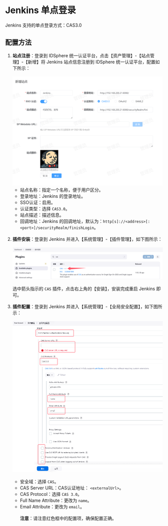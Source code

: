 # Jenkins 单点登录
Jenkins 支持的单点登录方式：CAS3.0
## 配置方法
1. **站点注册**：登录到 IDSphere 统一认证平台，点击【资产管理】-【站点管理】-【新增】将 Jenkins 站点信息注册到 IDSphere 统一认证平台，配置如下所示：<br><br>
![img.png](img/jenkins-site.jpg)
   * 站点名称：指定一个名称，便于用户区分。
   * 登录地址：Jenkins 的登录地址。
   * SSO认证：启用。
   * 认证类型：选择 `CAS3.0`。
   * 站点描述：描述信息。
   * 回调地址：Jenkins 的回调地址，默认为：`http[s]://<address>[:<port>]/securityRealm/finishLogin`。<br><br>
2. **插件安装**：登录到 Jenkins 并进入【系统管理】-【插件管理】，如下图所示：<br><br>
![img.png](img/jenkins-plugin.png)<br><br>
选中箭头指示的 `CAS` 插件，点击右上角的【安装】，安装完成重启 Jenkins 即可。<br><br>
3. **插件配置**：登录到 Jenkins 并进入【系统管理】-【全局安全配置】，如下图所示：<br><br>
![img.png](img/jenins-cas.jpg)<br><br>
   * 安全域：选择 `CAS`。
   * CAS Server URL：CAS认证地址： `<externalUrl>`。
   * CAS Protocol：选择 `CAS 3.0`。
   * Full Name Attribute：更改为 `name`。
   * Email Attribute：更改为 `email`。<br><br>
**注意**：请注意红色框中的配置项，确保配置正确。